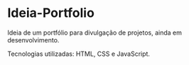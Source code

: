# Ideia-Portfolio
Ideia de um portfólio para divulgação de projetos, ainda em desenvolvimento.

Tecnologias utilizadas: HTML, CSS e JavaScript.
